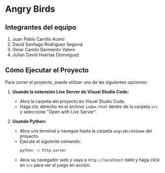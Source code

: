 # Angry Birds

## Integrantes del equipo
1. Juan Pablo Carrillo Acero
2. David Santiago Rodriguez Segovia
3. Omar Camilo Sarmiento Valero
4. Julian David Huertas Dominguez

## Cómo Ejecutar el Proyecto

Para correr el proyecto, puede utilizar una de las siguientes opciones:

1. **Usando la extensión Live Server de Visual Studio Code:**
     - Abra la carpeta del proyecto en Visual Studio Code.
     - Haga clic derecho en el archivo `index.html` dentro de la carpeta `src` y seleccione "Open with Live Server".

2. **Usando Python:**
     - Abra una terminal y navegue hasta la carpeta `angryBirdsGame` del proyecto.
     - Ejecute el siguiente comando:
         ```bash
         python -m http.server
         ```
     - Abra su navegador web y vaya a `http://localhost:8000` y haga click en `src` para ver el juego en acción.

